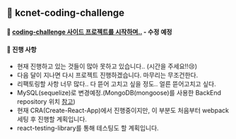 ## 🌈 kcnet-coding-challenge

#### 🚀 [coding-challenge 사이드 프로젝트를 시작하며..](https://haranglog.tistory.com/18) - 수정 예정

#### 🎯 진행 사항
- 현재 진행하고 있는 것들이 많아 못하고 있습니다.. (시간을 주세요!!😢)
- 다음 달이 지나면 다시 프로젝트 진행하겠습니다. 마무리는 무조건한다.
- 리팩토링할 사항 너무 많다.. 다 뜯어 고치고 싶을 정도.. 얼른 뜯어고치고 싶다.
- MySQL(sequelize)로 변경예정.(MongoDB(mongoose)를 사용한 BackEnd repository 위치 [참고](https://github.com/saseungmin/kcnet_coding_challenge_mongodb_backend))
- 현재 CRA(Create-React-App)에서 진행중이지만, 이 부분도 처음부터 webpack 세팅 후 진행할 계획입니다.
- react-testing-library를 통해 테스팅도 할 계획입니다.